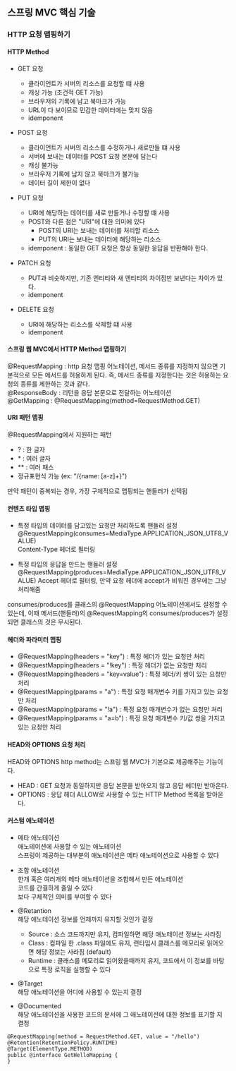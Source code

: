 ## 스프링 MVC 핵심 기술

### HTTP 요청 맵핑하기 

#### HTTP Method

 - GET 요청
    - 클라이언트가 서버의 리소스를 요청할 떄 사용
    - 캐싱 가능 (조건적 GET 가능)
    - 브라우저의 기록에 남고 북마크가 가능
    - URL이 다 보이므로 민감한 데이터에는 맞지 않음
    - idemponent
    
 - POST 요청
    - 클라이언트가 서버의 리소스를 수정하거나 새로만들 떄 사용
    - 서버에 보내는 데이터를 POST 요청 본문에 담는다
    - 캐싱 불가능
    - 브라우저 기록에 남지 않고 북마크가 불가능
    - 데이터 길이 제한이 없다
    
 - PUT 요청
    - URI에 해당하는 데이터를 새로 만들거나 수정할 떄 사용
    - POST와 다른 점은 "URI"에 대한 의미에 있다
        - POST의 URI는 보내는 데이터를 처리할 리소스
        - PUT의 URI는 보내는 데이터에 해당하는 리소스
    - idemponent : 동일한 GET 요청은 항상 동일한 응답을 반환해야 한다.
    
 - PATCH 요청
    - PUT과 비슷하지만, 기존 엔티티와 새 엔티티의 차이점만 보낸다는 차이가 있다.
    - idemponent
    
 - DELETE 요청
    - URI에 해당하는 리소스를 삭제할 떄 사용
    - idemponent
    
#### 스프링 웹 MVC에서 HTTP Method 맵핑하기
@RequestMapping : http 요청 맵핑 어노테이션, 메서드 종류를 지정하지 않으면 기본적으로 모든 메서드를 허용하게 된다.
즉, 메서드 종류를 지정한다는 것은 허용하는 요청의 종류를 제한하는 것과 같다.   
@ResponseBody : 리턴을 응답 본문으로 전달하는 어노테이션  
@GetMapping : @RequestMapping(method=RequestMethod.GET)  

#### URI 패턴 맵핑
@RequestMapping에서 지원하는 패턴  
 - ? : 한 글자  
 - \* : 여러 글자  
 - \** : 여러 패스
 - 정규표현식 가능 (ex: "/{name: [a-z]+}")  

만약 패턴이 중복되는 경우, 가장 구체적으로 맵핑되는 핸들러가 선택됨

#### 컨텐츠 타입 맵핑
 - 특정 타입의 데이터를 담고있는 요청만 처리하도록 핸들러 설정
@RequestMapping(consumes=MediaType.APPLICATION_JSON_UTF8_VALUE)  
Content-Type 헤더로 필터링

 - 특정 타입의 응답을 만드는 핸들러 설정
@RequestMapping(produces=MediaType.APPLICATION_JSON_UTF8_VALUE)
Accept 헤더로 필터링, 만약 요청 헤더에 accept가 비워진 경우에는 그냥 처리해줌

consumes/produces를 클래스의 @RequestMapping 어노테이션에서도 설정할 수 있는데,
이때 메서드(핸들러)의 @RequestMapping의 consumes/produces가 설정되면 클래스의 것은 무시된다.

#### 헤더와 파라미터 맵핑
 - @RequestMapping(headers = "key") : 특정 헤더가 있는 요청만 처리
 - @RequestMapping(headers = "!key") : 특정 헤더가 없는 요청만 처리
 - @RequestMapping(headers = "key=value") : 특정 헤더/키 쌍이 있는 요청만 처리
 - @RequestMapping(params = "a") : 특정 요청 매개변수 키를 가지고 있는 요청만 처리
 - @RequestMapping(params = "!a") : 특정 요청 매개변수가 없는 요청만 처리
 - @RequestMapping(params = "a=b") : 특정 요청 매개변수 키/값 쌍을 가지고 있는 요청만 처리
 
#### HEAD와 OPTIONS 요청 처리
HEAD와 OPTIONS http method는 스프링 웹 MVC가 기본으로 제공해주는 기능이다.  

 - HEAD : GET 요청과 동일하지만 응답 본문을 받아오지 않고 응답 헤더만 받아온다.
 - OPTIONS : 응답 헤더 ALLOW로 사용할 수 있는 HTTP Method 목록을 받아온다.
 
#### 커스텀 애노테이션

 - 메타 애노테이션  
 애노테이션에 사용할 수 있는 애노테이션  
 스프링이 제공하는 대부분의 애노테이션은 메타 애노테이션으로 사용할 수 있다
 
 - 조합 애노테이션  
 한개 혹은 여러개의 메타 애노테이션을 조합해서 만든 애노테이션  
 코드를 간결하게 줄일 수 있다  
 보다 구체적인 의미를 부여할 수 있다
 
 - @Retantion  
 해당 애노테이션 정보를 언제까지 유지할 것인가 결정
   - Source : 소스 코드까지만 유지, 컴파일하면 해당 애노테이션 정보는 사라짐
   - Class : 컴파일 한 .class 파일에도 유지, 런타임시 클래스를 메모리로 읽어오면 해당 정보는 사라짐 (default)
   - Runtime : 클래스를 메모리로 읽어왔을때까지 유지, 코드에서 이 정보를 바탕으로 특정 로직을 실행할 수 있다
  
 - @Target  
 해당 애노테이션을 어디에 사용할 수 있는지 결정
 
 - @Documented  
 해당 애노테이션을 사용한 코드의 문서에 그 애노테이션에 대한 정보를 표기할 지 결정
 
```
@RequestMapping(method = RequestMethod.GET, value = "/hello")
@Retention(RetentionPolicy.RUNTIME)
@Target(ElementType.METHOD)
public @interface GetHelloMapping {
}
```
   
 
  